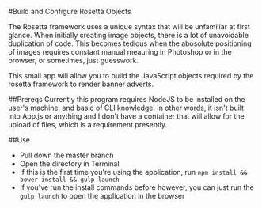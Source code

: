 #Build and Configure Rosetta Objects

The Rosetta framework uses a unique syntax that will be unfamiliar at first glance. When initially creating image objects, there is a lot of unavoidable duplication of code. This becomes tedious when the abosolute positioning of images requires constant manual meauring in Photoshop or in the browser, or sometimes, just guesswork.

This small app will allow you to build the JavaScript objects required by the rosetta framework to render banner adverts. 

##Prereqs
Currently this program requires NodeJS to be installed on the user's machine, and basic of CLI knowledge. In other words, it isn't built into App.js or anything and I don't have a container that will allow for the upload of files, which is a requirement presently.

##Use
* Pull down the master branch
* Open the directory in Terminal
* If this is the first time you're using the application, run `npm install && bower install && gulp launch`
* If you've run the install commands before however, you can just run the `gulp launch` to open the application in the browser

